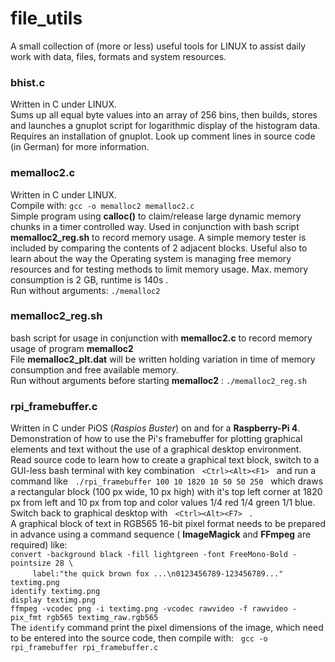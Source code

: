 # file_utils

A small collection of (more or less) useful tools for LINUX to assist daily work with data, files, formats and system resources.

### bhist.c
Written in C under LINUX.<br/>
Sums up all equal byte values into an array of 256 bins, then builds, stores and launches a gnuplot script for logarithmic display of the histogram data. Requires an installation of gnuplot. Look up comment lines in source code (in German) for more information.

### memalloc2.c
Written in C under LINUX.<br/>
Compile with: `gcc -o memalloc2 memalloc2.c` <br/>
Simple program using **calloc()** to claim/release large dynamic memory chunks in a timer controlled way.
Used in conjunction with bash script **memalloc2_reg.sh** to record memory usage. A simple memory tester is included by comparing the contents of 2 adjacent blocks.
Useful also to learn about the way the Operating system is managing free memory resources and for testing methods to limit memory usage.
Max. memory consumption is 2 GB, runtime is 140s .<br/>
Run without arguments: `./memalloc2`

### memalloc2_reg.sh
bash script for usage in conjunction with **memalloc2.c** to record memory usage of program **memalloc2** <br/>
File **memalloc2_plt.dat** will be written holding variation in time of memory consumption and free available memory.<br/>
Run without arguments before starting **memalloc2** : `./memalloc2_reg.sh`

### rpi_framebuffer.c
Written in C under PiOS (*Raspios Buster*) on and for a **Raspberry-Pi 4**.
Demonstration of how to use the Pi's framebuffer for plotting graphical elements and text without the use of a graphical desktop environment.<br/>
Read source code to learn how to create a graphical text block, switch to a GUI-less bash terminal with key combination &nbsp; `<Ctrl><Alt><F1>` &nbsp; and run a command like &nbsp; `./rpi_framebuffer 100 10 1820 10 50 50 250` &nbsp; which draws a rectangular block (100 px wide, 10 px high) with it's top left corner at 1820 px from left and 10 px from top and color values 1/4 red 1/4 green 1/1 blue.<br/>
Switch back to graphical desktop with &nbsp; `<Ctrl><Alt><F7>` &nbsp; .<br/>
A graphical block of text in RGB565 16-bit pixel format needs to be prepared in advance using a command sequence (&nbsp;**ImageMagick** and **FFmpeg** are required) like:<br/>
`convert -background black -fill lightgreen -font FreeMono-Bold -pointsize 28 \` <br/>
&nbsp;&nbsp;&nbsp;&nbsp;&nbsp;&nbsp;&nbsp;&nbsp;  `label:"the quick brown fox ...\n0123456789-123456789..." textimg.png` <br/>
`identify textimg.png` <br/>
`display textimg.png` <br/>
`ffmpeg -vcodec png -i textimg.png -vcodec rawvideo -f rawvideo -pix_fmt rgb565 textimg_raw.rgb565` <br/>
The `identify` command print the pixel dimensions of the image, which need to be entered into the source code, then compile with: &nbsp; `gcc -o rpi_framebuffer rpi_framebuffer.c` <br/>

